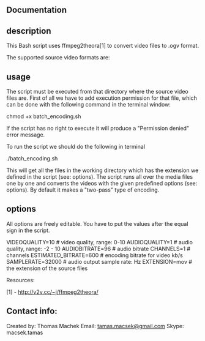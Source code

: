 Documentation
--------------

description
-----------
This Bash script uses ffmpeg2theora[1] to convert video files to .ogv format.

The supported source video formats are: 

usage
-----
The script must be executed from that directory where the source video files are. First of all we have to
add execution permission for that file, which can be done with the following command in the terminal window:

chmod +x batch_encoding.sh

If the script has no right to execute it will produce a "Permission denied" error message.

To run the script we should do the following in terminal

./batch_encoding.sh

This will get all the files in the working directory which has the extension we defined in the script (see: options).
The script runs all over the media files one by one and converts the videos with the given predefined options (see: options).
By default it makes a "two-pass" type of encoding.

options
-------
All options are freely editable. You have to put the values after the equal sign in the script.

VIDEOQUALITY=10		# video quality, range: 0-10
AUDIOQUALITY=1		# audio quality, range: -2 - 10
AUDIOBITRATE=96		# audio bitrate
CHANNELS=1			# channels
ESTIMATED_BITRATE=600	# encoding bitrate for video kb/s
SAMPLERATE=32000	# audio output sample rate: Hz
EXTENSION=mov		# the extension of the source files

Resources:

[1] - http://v2v.cc/~j/ffmpeg2theora/

Contact info:
-------------
Created by: Thomas Machek
Email: tamas.macsek@gmail.com
Skype: macsek.tamas
